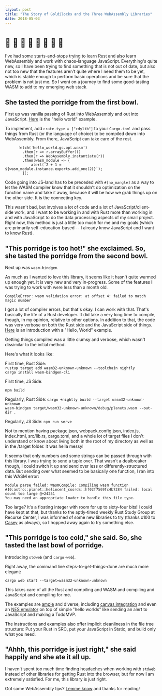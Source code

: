 ```yaml
---
layout: post
title: "The Story of Goldilocks and the Three WebAssembly Libraries"
date: 2018-05-03
---
```


# 💁 🐻 🍨 🐻 🍨 🐻 🍨 🙆

I've had some starts-and-stops trying to learn Rust and also learn WebAssembly and work with chaos-language JavaScript. Everything's quite new, so I have been trying to find something that is not out of date, but also not too new that the features aren't quite where I need them to be yet, which is stable enough to perform basic operations and be sure that the problem is not just me. So I went on a journey to find some good-tasting WASM to add to my emerging web stack.

## She tasted the porridge from the first bowl.

First up was vanilla passing of Rust into WebAssembly and out into JavaScript. [Here](https://github.com/rust-lang-nursery/rust-wasm/blob/master/src/hello-world.md) is the "hello world" example. 

To implement, add `crate-type = ["cdylib"]` to your `Cargo.toml` and pass things from Rust (or the language of choice) to be compiled down into WebAssembly. From there, JavaScript can take care of the rest.

```
      fetch('hello_world.gc.opt.wasm')
        .then(r => r.arrayBuffer())
        .then(r => WebAssembly.instantiate(r))
        .then(wasm_module => {
            alert(`2 + 1 = ${wasm_module.instance.exports.add_one(2)}`);
        });
```

Code going into JS-land has to be preceded with `#[no_mangle]` as a way to let the WASM compiler know that it shouldn't do optimization on the function name and take it away, because it will be how we grab things up on the other side. It is the connecting key.

This wasn't bad, but involves a lot of code and a lot of JavaScript/client-side work, and I want to be working in and with Rust more than working in and with JavaScript to do the data processing aspects of my small project. Right now, this method is just a little too much for me and my goals (which are primarily self-education-based -- I already know JavaScript and I want to know Rust).

## "This porridge is too hot!" she exclaimed. So, she tasted the porridge from the second bowl.

Next up was `wasm-bindgen`. 

As much as I wanted to love this library, it seems like it hasn't quite warmed up enough yet. It is very new and very in-progress. Some of the features I was trying to work with were less than a month old.

`CompileError: wasm validation error: at offset 4: failed to match magic number`

I got a lot of compiler errors, but that's okay. I can work with that. That's basically the life of a Rust developer. It did take a very long time to compile, though, in my opinion, relative to other options. In addition to that, the code was very verbose on both the Rust side and the JavaScript side of things. [Here](https://hacks.mozilla.org/2018/04/javascript-to-rust-and-back-again-a-wasm-bindgen-tale/) is an introduction with a "Hello, World" example.

Getting things compiled was a little clumsy and verbose, which wasn't dissimilar to the initial method. 

Here's what it looks like:

First time, Rust Side:  
`rustup target add wasm32-unknown-unknown --toolchain nightly`  
`cargo install wasm-bindgen-cli`  

First time, JS Side:

`npm build`  

Regularly, Rust Side:
`cargo +nightly build --target wasm32-unknown-unknown`  
`wasm-bindgen target/wasm32-unknown-unknown/debug/planets.wasm --out-dir .`  

Regularly, JS Side:
`npm run serve`  

Not to mention having package.json, webpack.config.json, index.js, index.html, src/lib.rs, cargo.toml, and a whole lot of target files I don't understand or know about living both in the root of my directory as well as in the /target folder. It was hella messy!

It seems that only numbers and some strings can be passed through with this library. I was trying to send a tuple over. That wasn't a dealbreaker though, I could switch it up and send over less or differently-structured data. But sending over what seemed to be basically one function, I ran into this WASM error:

```
Module parse failed: WasmCompile: Compiling wasm function #10:astro::planet::heliocent_coords::hf02f7569fc4b7284 failed: local count too large @+24251
You may need an appropriate loader to handle this file type.
```

Too large? It's a floating integer with room for up to sixty-four bits! I could have kept at that, but thanks to the aptly-timed weekly Rust Study Group at Recurse Center, I was informed of some new libraries to try (thanks x100 to [Casey](https://github.com/casey) as always), so I hopped away again to try something else.

## "This porridge is too cold," she said. So, she tasted the last bowl of porridge.

Introducing `stdweb` (and `cargo-web`). 

Right away, the command line steps-to-get-things-done are much more elegant:

```
cargo web start --target=wasm32-unknown-unknown
```

This takes care of all the Rust and compiling and WASM and compiling and JavaScript and compiling for me. 

The examples are [ample](https://github.com/koute/stdweb/tree/master/examples) and diverse, including [canvas integration](https://github.com/koute/stdweb/tree/master/examples/canvas) and even an [NES emulator](https://github.com/koute/pinky/tree/master/pinky-web) on top of simple "hello worlds" like sending an alert to JavaScript and making a TodoMVP.  

The instructions and examples also offer implicit cleanliness in the file tree structure: Put your Rust in SRC, put your JavaScript in Static, and build only what you need.

## "Ahhh, this porridge is just right," she said happily and she ate it all up.

I haven't spent too much time finding headaches when working with `stdweb` instead of other libraries for getting Rust into the browser, but for now I am extremely satisfied. For me, this library is just right.

Got some WebAssembly tips? [Lemme know](https://twitter.com/ablwr) and thanks for reading!